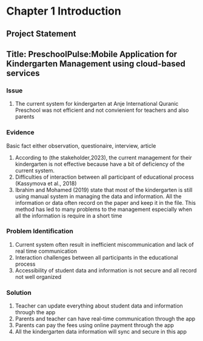 # Chapter 1 Introduction
## Project Statement
## Title: PreschoolPulse:Mobile Application for Kindergarten Management using cloud-based services

### Issue
1. The current system for kindergarten at Anje International Quranic Preschool was not efficient and not convienient for teachers and also parents

### Evidence
Basic fact either observation, questionaire, interview, article

1. According to (the stakeholder,2023), the current management for their kindergarten is not effective because have a bit of deficiency of the current system.
2. Difficulties of interaction between all participant of educational process (Kassymova et al., 2018)
3.  Ibrahim and Mohamed (2019) state that most of the kindergarten is still using manual system in managing the data and information. All the information or data often record on the paper and keep it in the file. This method has led to many problems to the management especially when all the information is require in a short time

### Problem Identification
1. Current system often result in inefficient miscommunication and lack of real time communication
2. Interaction challenges between all participants in the educational process
3. Accessibility of student data and information is not secure and all record not well organized

### Solution
1. Teacher can update everything about student data and information through the app
2. Parents and teacher can have real-time communication through the app
3. Parents can pay the fees using online payment through the app
4. All the kindergarten data information will sync and secure in this app
  
